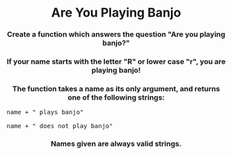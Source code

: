 <div align = "center">
  
# Are You Playing Banjo
  </div>

<div align = "center">
  
<h3> Create a function which answers the question "Are you playing banjo?" </h3>
  <h3> If your name starts with the letter "R" or lower case "r", you are playing banjo! </h3>
  <h3> The function takes a name as its only argument, and returns one of the following strings: </h3>

</div>

<pre>
name + " plays banjo" 

name + " does not play banjo"
</pre>

<div align = "center">

<h3> Names given are always valid strings.</h3>
</div>
